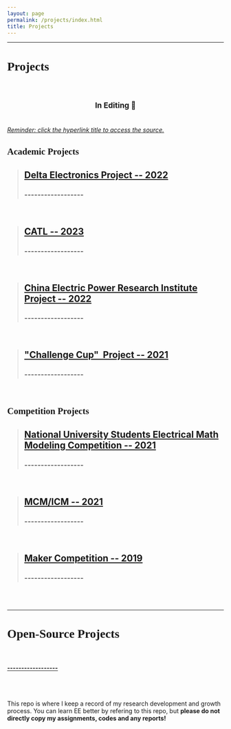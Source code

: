 ```yaml
---
layout: page
permalink: /projects/index.html
title: Projects
---
```

------------------------------------------------------------------

<!--
<style>
html,body {
     width: 100%;
     height: 100%;
     margin: 0;
     padding: 0;
}

body {
    min-width: 1024px;
    min-height: 600px;
    user-select: text; /* Don't select the text while dragging the page with the mouse */
}

#main {
    width: 100%;
    height: 100%;
}
</style>
-->

# <font face="Verdana">Projects</font><br/>&nbsp;

## <small><center>In Editing &#128062;</center><br/></small>

*<u>Reminder: click the hyperlink title to access the source.</u>*<br>

## <font face="Verdana">Academic Projects</font><br/>

> ## [Delta Electronics Project -- 2022]()
> ### ------------------


<center>
<!--<img src="/images/Projects/xxx.jpg">-->
</center>
<br>

> ## [CATL -- 2023]()
> ### ------------------


<center>
<!--<img src="/images/Projects/xxx.jpg">-->
</center>
<br>

> ## [China Electric Power Research Institute Project -- 2022]()
> ### ------------------


<center>
<!--<img src="/images/Projects/xxx.jpg">-->
</center>
<br>

> ## ["Challenge Cup" &nbsp;Project -- 2021]()
> ### ------------------


<center>
<!--<img src="/images/Projects/xxx.jpg">-->
</center>
<br>

## <font face="Verdana">Competition Projects</font><br/>

> ## [National University Students Electrical Math Modeling Competition -- 2021]()
> ### ------------------


<center>
<!--<img src="/images/Projects/xxx.jpg">-->
</center>
<br>

> ## [MCM/ICM -- 2021]()
> ### ------------------


<center>
<!--<img src="/images/Projects/xxx.jpg">-->
</center>
<br>

> ## [Maker Competition -- 2019]()
> ### ------------------


<center>
<!--<img src="/images/Projects/xxx.jpg">-->
</center>
<br>

<br>

------------------------------------------------------------------

# <font face="Verdana">Open-Source Projects</font><br/>&nbsp;


#### [------------------]()

<br/>&nbsp;


This repo is where I keep a record of my research development and growth process. You can learn EE better by refering to this repo, but **please do not directly copy my assignments, codes and any reports!**
